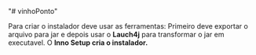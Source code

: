 "# vinhoPonto" 

Para criar o instalador deve usar as ferramentas:
Primeiro deve exportar o arquivo para jar e depois usar o <strong>Lauch4j</strong> para transformar o jar em executavel.
O <strong>Inno Setup<strong> cria o instalador.